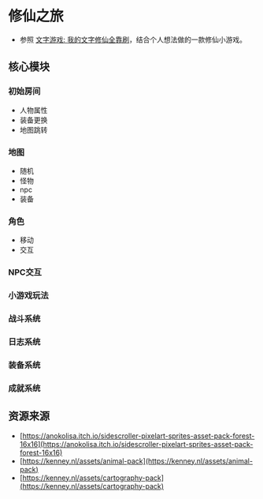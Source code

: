# 修仙之旅

- 参照 [文字游戏: 我的文字修仙全靠刷](https://github.com/setube/vue-XiuXianGame)，结合个人想法做的一款修仙小游戏。

## 核心模块

### 初始房间

- 人物属性
- 装备更换
- 地图跳转

### 地图

- 随机
- 怪物
- npc
- 装备

### 角色

- 移动
- 交互

### NPC交互

### 小游戏玩法

### 战斗系统

### 日志系统

### 装备系统

### 成就系统

## 资源来源

- [https://anokolisa.itch.io/sidescroller-pixelart-sprites-asset-pack-forest-16x16](https://anokolisa.itch.io/sidescroller-pixelart-sprites-asset-pack-forest-16x16)
- [https://kenney.nl/assets/animal-pack](https://kenney.nl/assets/animal-pack)
- [https://kenney.nl/assets/cartography-pack](https://kenney.nl/assets/cartography-pack)
